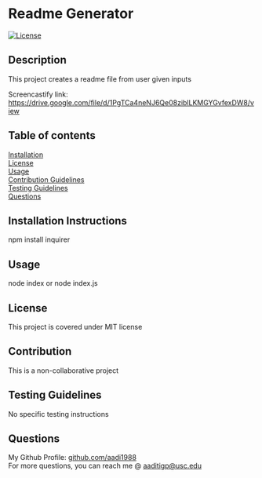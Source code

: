 # Readme Generator
  [![License](<https://img.shields.io/static/v1?label=License&message=MIT&color=green>)]()
## Description
This project creates a readme file from user given inputs

Screencastify link: https://drive.google.com/file/d/1PgTCa4neNJ6Qe08ziblLKMGYGvfexDW8/view
## Table of contents
[Installation](#installation-instructions)  
[License](#license)  
[Usage](#usage)  
[Contribution Guidelines](#contribution-guidelines)  
[Testing Guidelines](#testing-guidelines)  
[Questions](#questions)
## Installation Instructions
npm install inquirer

## Usage
node index or node index.js
## License
This project is covered under MIT license
## Contribution
This is a non-collaborative project
## Testing Guidelines
No specific testing instructions
## Questions
My Github Profile: [github.com/aadi1988](https://github.com/aadi1988)  
For more questions, you can reach me @ aaditigp@usc.edu


